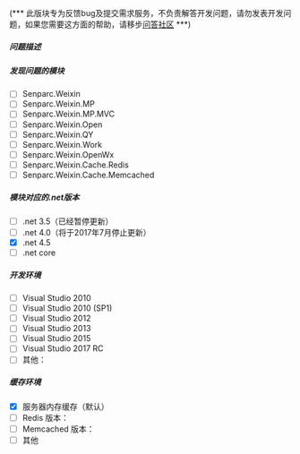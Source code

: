 (*** 此版块专为反馈bug及提交需求服务，不负责解答开发问题，请勿发表开发问题，如果您需要这方面的帮助，请移步[问答社区](http://weixin.senparc.com/QA) ***)

##### 问题描述



##### 发现问题的模块

- [ ] Senparc.Weixin
- [ ] Senparc.Weixin.MP
- [ ] Senparc.Weixin.MP.MVC
- [ ] Senparc.Weixin.Open
- [ ] Senparc.Weixin.QY
- [ ] Senparc.Weixin.Work
- [ ] Senparc.Weixin.OpenWx
- [ ] Senparc.Weixin.Cache.Redis
- [ ] Senparc.Weixin.Cache.Memcached

##### 模块对应的.net版本

- [ ] .net 3.5（已经暂停更新）
- [ ] .net 4.0（将于2017年7月停止更新）
- [x] .net 4.5
- [ ] .net core

##### 开发环境

- [ ] Visual Studio 2010
- [ ] Visual Studio 2010 (SP1)
- [ ] Visual Studio 2012
- [ ] Visual Studio 2013
- [ ] Visual Studio 2015
- [ ] Visual Studio 2017 RC
- [ ] 其他：

##### 缓存环境

- [X] 服务器内存缓存（默认）
- [ ] Redis 版本：
- [ ] Memcached 版本：
- [ ] 其他
